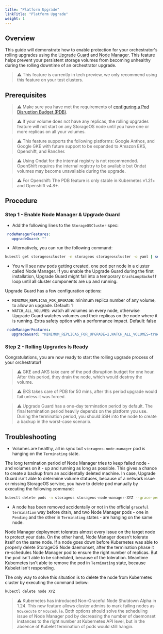 ```yaml
---
title: "Platform Upgrade"
linkTitle: "Platform Upgrade"
weight: 1
---
```


## Overview

This guide will demonstrate how to enable protection for your orchestrator's rolling upgrades using the [Upgrade Guard](/docs/concepts/rolling-upgrades/#upgrade-guard) and [Node Manager](/docs/concepts/rolling-upgrades/#node-manager). This feature helps prevent your persistent storage volumes from becoming unhealthy during the rolling downtime of an orchestrator upgrade.

> ⚠️ This feature is currently in tech preview, we only recommend using this feature on your test clusters.

## Prerequisites

> ⚠️ Make sure you have met the requirements of [configuring a Pod Disruption Budget (PDB)](https://kubernetes.io/docs/tasks/run-application/configure-pdb/).

> ⚠️ If your volume does not have any replicas, the rolling upgrades feature will not start on any StorageOS node until you have one or more replicas on all your volumes.

> ⚠️ This feature supports the following platforms: Google Anthos, and Google GKE with future support to be expanded to Amazon EKS, Openshift, and Rancher.

> ⚠️ Using Ondat for the internal registry is not recommended. OpenShift requires the internal registry to be available but Ondat volumes may become unavailable during the upgrade.

> ⚠️ For Openshift: The PDB feature is only stable in Kubernetes v1.21+ and Openshift v4.8+.

## Procedure

### Step 1 - Enable Node Manager & Upgrade Guard

* Add the following lines to the `StorageOSCluster` spec:

 ```yaml
  nodeManagerFeatures:
    upgradeGuard: ""
 ```

* Alternatively, you can run the following command:

 ```bash
 kubectl get storageoscluster -n storageos storageoscluster -o yaml | sed -e 's|^spec:$|spec:\n  nodeManagerFeatures:\n    upgradeGuard: ""|' | kubectl apply -f - 
 ```

* You will see new pods getting created, one pod per node in a cluster called Node Manager. If you enable the Upgrade Guard during the first installation, Upgrade Guard might fall into a temporary `CrashLoopBackoff` loop until all cluster components are up and running.

Upgrade Guard has a few configuration options:

* `MINIMUM_REPLICAS_FOR_UPGRADE`: minimum replica number of any volume, to allow an upgrade. Default: 1
* `WATCH_ALL_VOLUMES`: watch all volumes on every node, otherwise Upgrade Guard watches volumes and their replicas on the node where it is running. Extra safety option with a performance impact. Default: false

 ```yaml
  nodeManagerFeatures:
    upgradeGuard: "MINIMUM_REPLICAS_FOR_UPGRADE=2,WATCH_ALL_VOLUMES=true"
 ```

### Step 2 - Rolling Upgrades Is Ready

Congratulations, you are now ready to start the rolling upgrade process of your orchestrator!

> ⚠️ GKE and AKS take care of the pod disruption budget for one hour. After this period, they drain the node, which would destroy the volume.

> ⚠️ EKS takes care of PDB for 50 mins, after this period upgrade would fail unless it was forced.

> ⚠️ Upgrade Guard has a one-day termination period by default. The final termination period heavily depends on the platform you use. During the termination period, you should SSH into the node to create a backup in the worst-case scenario.

## Troubleshooting

* Volumes are healthy, all in sync but `storageos-node-manager` pod is hanging on the `Terminating` state.

The long termination period of Node Manager tries to keep failed node - and volumes on it - up and running as long as possible. This gives a chance to create a backup from an accidentally deleted machine. In case, Upgrade Guard isn't able to determine volume statuses, because of a network issue or missing StorageOS service, you have to delete pod manually by executing the following command:

```bash
kubectl delete pods -n storageos storageos-node-manager-XYZ --grace-period=0 --force
```

* A node has been removed accidentally or not in the official `graceful termination` way before drain, and two Node Manager pods - one in `Pending` and the other in `Terminating` states - are hanging on the same node.

Node Manager deployment tolerates almost every issue on the target node to protect your data. On the other hand, Node Manager doesn't tolerate itself on the same node. If a node goes down before Kubernetes was able to properly delete StorageOS Node daemonset, after the termination phase it re-schedules Node Manager pod to ensure the right number of replicas. But the pod isn't able to be scheduled, because of the toleration. Meantime Kubernetes isn't able to remove the pod in `Terminating` state, because Kubelet isn't responding.

The only way to solve this situation is to delete the node from Kubernetes cluster by executing the command below:

```bash
kubectl delete node XYZ
```

> ⚠️ Kubernetes has introduced Non-Graceful Node Shutdown Alpha in 1.24. This new feature allows cluster admins to mark failing nodes as `NoExecute` or `NoScedule`. Both options should solve the scheduling issue of Node Manager pod by decreasing the number of daemonset instances to the right number at Kubernetes API level, but in the absence of Kubelet termination of pods would still hangin.
